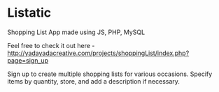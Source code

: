 # Listatic
Shopping List App made using JS, PHP, MySQL

Feel free to check it out here - http://yadayadacreative.com/projects/shoppingList/index.php?page=sign_up

Sign up to create multiple shopping lists for various occasions. Specify items by quantity, store, and add a description if necessary.



